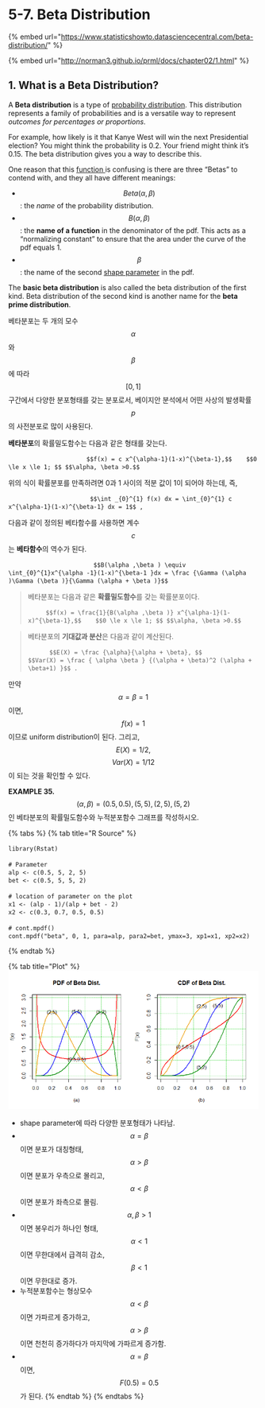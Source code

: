 # 5-7. Beta Distribution

{% embed url="https://www.statisticshowto.datasciencecentral.com/beta-distribution/" %}

{% embed url="http://norman3.github.io/prml/docs/chapter02/1.html" %}

## 1. What is a Beta Distribution?

A **Beta distribution** is a type of [probability distribution](https://www.statisticshowto.datasciencecentral.com/probability-distribution/). This distribution represents a family of probabilities and is a versatile way to represent _outcomes for percentages or proportions_. 

For example, how likely is it that Kanye West will win the next Presidential election? You might think the probability is 0.2. Your friend might think it’s 0.15. The beta distribution gives you a way to describe this.

One reason that this [function ](https://tinyurl.com/y29gm866)is confusing is there are three “Betas” to contend with, and they all have different meanings:

* $$Beta(α, β)$$ : the _name_ of the probability distribution.
* $$B(α, β )$$ : the **name of a function** in the denominator of the pdf. This acts as a “normalizing constant” to ensure that the area under the curve of the pdf equals 1.
* $$β$$ : the name of the second [shape parameter](https://www.statisticshowto.datasciencecentral.com/shape-parameter/) in the pdf.

The **basic beta distribution** is also called the beta distribution of the first kind. Beta distribution of the second kind is another name for the **beta prime distribution**.

베타분포는 두 개의 모수 $$α$$ 와 $$β$$ 에 따라 $$[0, 1]$$ 구간에서 다양한 분포형태를 갖는 분포로서, 베이지안 분석에서 어떤 사상의 발생확률 $$p$$ 의 사전분포로 많이 사용된다. 

**베타분포**의 확률밀도함수는 다음과 같은 형태를 갖는다. 

                          $$f(x) = c x^{\alpha-1}(1-x)^{\beta-1},$$    $$0 \le x \le 1; $$ $$\alpha, \beta >0.$$ 

위의 식이 확률분포를 만족하려면 0과 1 사이의 적분 값이 1이 되어야 하는데,  즉,

                           $$\int _{0}^{1} f(x) dx = \int_{0}^{1} c x^{\alpha-1}(1-x)^{\beta-1} dx = 1$$ , 

다음과 같이 정의된 베타함수를 사용하면 계수 $$c$$는 **베타함수**의 역수가 된다. 

                            $$B(\alpha ,\beta ) \equiv \int_{0}^{1}x^{\alpha -1}(1-x)^{\beta-1 }dx = \frac {\Gamma (\alpha )\Gamma (\beta )}{\Gamma (\alpha + \beta )}$$ 



> 베타분포는 다음과 같은 **확률밀도함수**를 갖는 확률분포이다.
>
>          $$f(x) = \frac{1}{B(\alpha ,\beta )} x^{\alpha-1}(1-x)^{\beta-1},$$    $$0 \le x \le 1; $$ $$\alpha, \beta >0.$$



> 베타분포의 **기대값과 분산**은 다음과 같이 계산된다.
>
>           $$E(X) = \frac {\alpha}{\alpha + \beta}, $$        $$Var(X) = \frac { \alpha \beta } {(\alpha + \beta)^2 (\alpha + \beta+1) }$$ .

만약 $$\alpha = \beta =1$$ 이면,  $$f(x) =1$$ 이므로 uniform distribution이 된다. 그리고, $$E(X) = 1/2,$$ $$ Var(X) = 1/12$$ 이 되는 것을 확인할 수 있다.



**EXAMPLE 35.**  $$(\alpha, \beta) = (0.5, 0.5), (5, 5), (2, 5), (5,2)$$ 인 베타분포의 확률밀도함수와 누적분포함수 그래프를 작성하시오.

{% tabs %}
{% tab title="R Source" %}
```text
library(Rstat)

# Parameter
alp <- c(0.5, 5, 2, 5)
bet <- c(0.5, 5, 5, 2)

# location of parameter on the plot
x1 <- (alp - 1)/(alp + bet - 2)
x2 <- c(0.3, 0.7, 0.5, 0.5)

# cont.mpdf()
cont.mpdf("beta", 0, 1, para=alp, para2=bet, ymax=3, xp1=x1, xp2=x2)
```
{% endtab %}

{% tab title="Plot" %}
![](../.gitbook/assets/image%20%28100%29.png)

*  shape parameter에 따라 다양한 분포형태가 나타남.
* $$\alpha = \beta$$ 이면 분포가 대칭형태, $$\alpha > \beta$$ 이면 분포가 우측으로 몰리고,  $$\alpha < \beta$$ 이면 분포가  좌측으로 몰림.
* $$\alpha, \beta >1$$ 이면 봉우리가 하나인 형태,  $$\alpha < 1$$이면 무한대에서 급격히 감소, $$\beta < 1$$ 이면 무한대로 증가.
* 누적분포함수는 형상모수 $$\alpha < \beta$$이면 가파르게 증가하고, $$\alpha > \beta$$이면 천천히 증가하다가 마지막에 가파르게 증가함.
* $$\alpha = \beta$$이면, $$F(0.5) = 0.5$$ 가 된다.
{% endtab %}
{% endtabs %}

